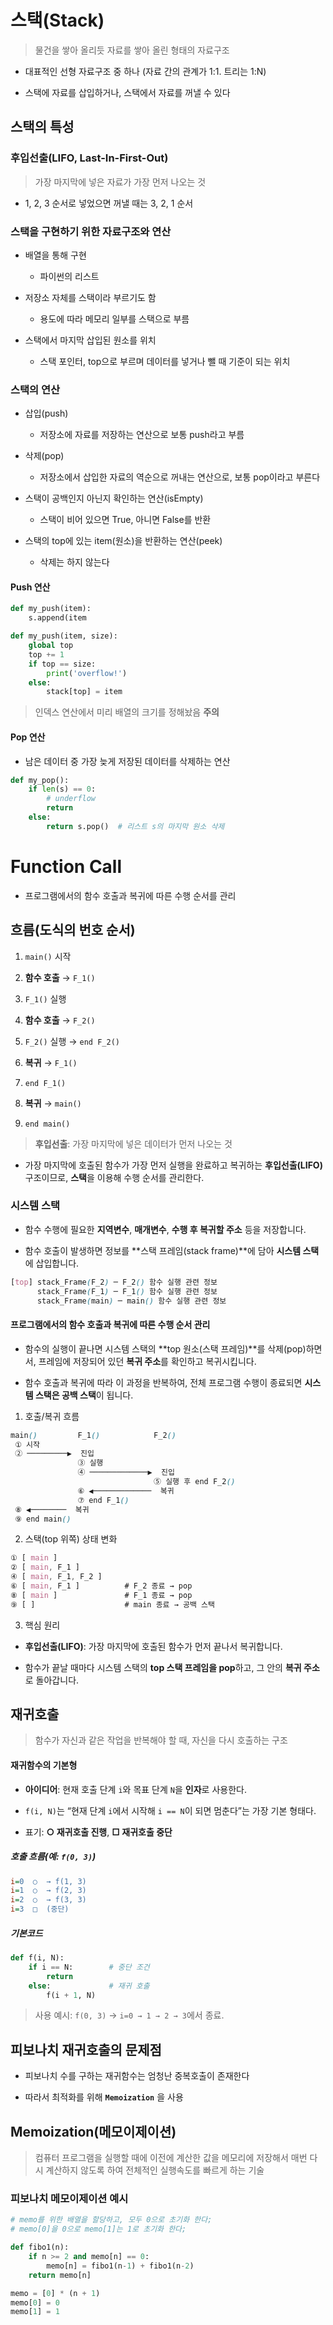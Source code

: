 # 스택(Stack)

> 물건을 쌓아 올리듯 자료를 쌓아 올린 형태의 자료구조

- 대표적인 선형 자료구조 중 하나 (자료 간의 관계가 1:1. 트리는 1:N)

- 스택에 자료를 삽입하거나, 스택에서 자료를 꺼낼 수 있다

## 스택의 특성

### 후입선출(LIFO, Last-In-First-Out)

> 가장 마지막에 넣은 자료가 가장 먼저 나오는 것

- 1, 2, 3 순서로 넣었으면 꺼낼 때는 3, 2, 1 순서

### 스택을 구현하기 위한 자료구조와 연산

- 배열을 통해 구현
  
  - 파이썬의 리스트

- 저장소 자체를 스택이라 부르기도 함
  
  - 용도에 따라 메모리 일부를 스택으로 부름

- 스택에서 마지막 삽입된 원소를 위치
  
  - 스택 포인터, top으로 부르며 데이터를 넣거나 뺄 때 기준이 되는 위치

### 스택의 연산

- 삽입(push)
  
  - 저장소에 자료를 저장하는 연산으로 보통 push라고 부름

- 삭제(pop)
  
  - 저장소에서 삽입한 자료의 역순으로 꺼내는 연산으로, 보통 pop이라고 부른다

- 스택이 공백인지 아닌지 확인하는 연산(isEmpty)
  
  - 스택이 비어 있으면 True, 아니면 False를 반환

- 스택의 top에 있는 item(원소)을 반환하는 연산(peek)
  
  - 삭제는 하지 않는다

#### Push 연산

```python
def my_push(item):
    s.append(item

def my_push(item, size):
    global top
    top += 1
    if top == size:
        print('overflow!')
    else:
        stack[top] = item
```

> 인덱스 연산에서 미리 배열의 크기를 정해놨음 **주의**

#### Pop 연산

- 남은 데이터 중 가장 늦게 저장된 데이터를 삭제하는 연산

```python
def my_pop():
    if len(s) == 0:
        # underflow
        return
    else:
        return s.pop()  # 리스트 s의 마지막 원소 삭제
```

# Function Call

- 프로그램에서의 함수 호출과 복귀에 따른 수행 순서를 관리

## 흐름(도식의 번호 순서)

1. `main()` 시작

2. **함수 호출** → `F_1()`

3. `F_1()` 실행

4. **함수 호출** → `F_2()`

5. `F_2()` 실행 → `end F_2()`

6. **복귀** → `F_1()`

7. `end F_1()`

8. **복귀** → `main()`

9. `end main()`

> **후입선출**: 가장 마지막에 넣은 데이터가 먼저 나오는 것

- 가장 마지막에 호출된 함수가 가장 먼저 실행을 완료하고 복귀하는 **후입선출(LIFO)** 구조이므로, **스택**을 이용해 수행 순서를 관리한다.

### 시스템 스택

- 함수 수행에 필요한 **지역변수**, **매개변수**, **수행 후 복귀할 주소** 등을 저장합니다.

- 함수 호출이 발생하면 정보를 **스택 프레임(stack frame)**에 담아 **시스템 스택**에 삽입합니다.

```scss
[top] stack_Frame(F_2) ─ F_2() 함수 실행 관련 정보
      stack_Frame(F_1) ─ F_1() 함수 실행 관련 정보
      stack_Frame(main) ─ main() 함수 실행 관련 정보
```

#### 프로그램에서의 함수 호출과 복귀에 따른 수행 순서 관리

- 함수의 실행이 끝나면 시스템 스택의 **top 원소(스택 프레임)**를 삭제(pop)하면서, 프레임에 저장되어 있던 **복귀 주소**를 확인하고 복귀시킵니다.

- 함수 호출과 복귀에 따라 이 과정을 반복하여, 전체 프로그램 수행이 종료되면 **시스템 스택은 공백 스택**이 됩니다.
1) 호출/복귀 흐름

```scss
main()         F_1()            F_2()
 ① 시작
 ② ─────────▶  진입
               ③ 실행
               ④ ─────────────▶  진입
                                ⑤ 실행 후 end F_2()
               ⑥ ◀─────────────  복귀
               ⑦ end F_1()
 ⑧ ◀────────  복귀
 ⑨ end main()
```

2) 스택(top 위쪽) 상태 변화

```css
① [ main ]
② [ main, F_1 ]
④ [ main, F_1, F_2 ]
⑥ [ main, F_1 ]          # F_2 종료 → pop
⑧ [ main ]               # F_1 종료 → pop
⑨ [ ]                    # main 종료 → 공백 스택
```

3) 핵심 원리
- **후입선출(LIFO)**: 가장 마지막에 호출된 함수가 먼저 끝나서 복귀합니다.

- 함수가 끝날 때마다 시스템 스택의 **top 스택 프레임을 pop**하고, 그 안의 **복귀 주소**로 돌아갑니다.

## 재귀호출

> 함수가 자신과 같은 작업을 반복해야 할 때, 자신을 다시 호출하는 구조

#### 재귀함수의 기본형

- **아이디어**: 현재 호출 단계 `i`와 목표 단계 `N`을 **인자**로 사용한다.

- `f(i, N)`는 “현재 단계 `i`에서 시작해 `i == N`이 되면 멈춘다”는 가장 기본 형태다.

- 표기: **○ 재귀호출 진행**, **□ 재귀호출 중단**

##### 호출 흐름(예: `f(0, 3)`)

```ini
i=0  ○  → f(1, 3)
i=1  ○  → f(2, 3)
i=2  ○  → f(3, 3)
i=3  □  (중단)
```

##### 기본코드

```python
def f(i, N):
    if i == N:        # 중단 조건
        return
    else:             # 재귀 호출
        f(i + 1, N)
```

>  사용 예시: `f(0, 3)` → `i=0 → 1 → 2 → 3`에서 종료.



## 피보나치 재귀호출의 문제점

- 피보나치 수를 구하는 재귀함수는 엄청난 중복호출이 존재한다

- 따라서 최적화를 위해 **`Memoization`** 을 사용

## Memoization(메모이제이션)

> 컴퓨터 프로그램을 실행할 때에 이전에 계산한 값을 메모리에 저장해서 매번 다시 계산하지 않도록 하여 전체적인 실행속도를 빠르게 하는 기술

### 피보나치 메모이제이션 예시

```python
# memo를 위한 배열을 할당하고, 모두 0으로 초기화 한다;
# memo[0]을 0으로 memo[1]는 1로 초기화 한다;

def fibo1(n):
    if n >= 2 and memo[n] == 0:
        memo[n] = fibo1(n-1) + fibo1(n-2)
    return memo[n]

memo = [0] * (n + 1)
memo[0] = 0
memo[1] = 1

```
